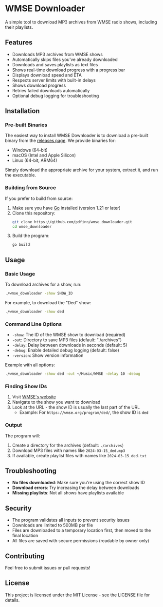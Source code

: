 # WMSE Downloader

A simple tool to download MP3 archives from WMSE radio shows, including their playlists.

## Features

- Downloads MP3 archives from WMSE shows
- Automatically skips files you've already downloaded
- Downloads and saves playlists as text files
- Shows real-time download progress with a progress bar
- Displays download speed and ETA
- Respects server limits with built-in delays
- Shows download progress
- Retries failed downloads automatically
- Optional debug logging for troubleshooting

## Installation

### Pre-built Binaries

The easiest way to install WMSE Downloader is to download a pre-built binary from the [releases page](https://github.com/pdfinn/wmse_downloader/releases). We provide binaries for:

- Windows (64-bit)
- macOS (Intel and Apple Silicon)
- Linux (64-bit, ARM64)

Simply download the appropriate archive for your system, extract it, and run the executable.

### Building from Source

If you prefer to build from source:

1. Make sure you have [Go](https://golang.org/dl/) installed (version 1.21 or later)
2. Clone this repository:
   ```bash
   git clone https://github.com/pdfinn/wmse_downloader.git
   cd wmse_downloader
   ```
3. Build the program:
   ```bash
   go build
   ```

## Usage

### Basic Usage

To download archives for a show, run:
```bash
./wmse_downloader -show SHOW_ID
```

For example, to download the "Ded" show:
```bash
./wmse_downloader -show ded
```

### Command Line Options

- `-show`: The ID of the WMSE show to download (required)
- `-out`: Directory to save MP3 files (default: "./archives")
- `-delay`: Delay between downloads in seconds (default: 5)
- `-debug`: Enable detailed debug logging (default: false)
- `-version`: Show version information

Example with all options:
```bash
./wmse_downloader -show ded -out ~/Music/WMSE -delay 10 -debug
```

### Finding Show IDs

1. Visit [WMSE's website](https://wmse.org)
2. Navigate to the show you want to download
3. Look at the URL - the show ID is usually the last part of the URL
   - Example: For `https://wmse.org/program/ded/`, the show ID is `ded`

### Output

The program will:
1. Create a directory for the archives (default: `./archives`)
2. Download MP3 files with names like `2024-03-15_ded.mp3`
3. If available, create playlist files with names like `2024-03-15_ded.txt`

## Troubleshooting

- **No files downloaded**: Make sure you're using the correct show ID
- **Download errors**: Try increasing the delay between downloads
- **Missing playlists**: Not all shows have playlists available

## Security

- The program validates all inputs to prevent security issues
- Downloads are limited to 500MB per file
- Files are downloaded to a temporary location first, then moved to the final location
- All files are saved with secure permissions (readable by owner only)

## Contributing

Feel free to submit issues or pull requests!

## License

This project is licensed under the MIT License - see the LICENSE file for details. 